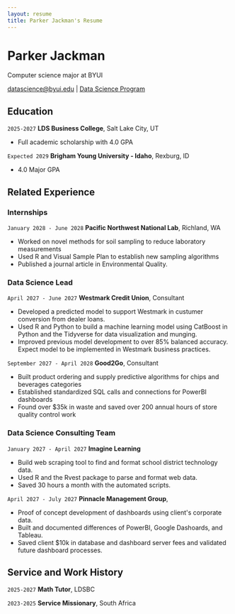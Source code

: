 ```yaml
---
layout: resume
title: Parker Jackman's Resume
---
```


# Parker Jackman

Computer science major at BYUI

<div id="webaddress">
<a href="datascience@byui.edu">datascience@byui.edu</a>
| <a href="https://byuidatascience.github.io/development.html">Data Science Program</a>
</div>

<!-- https://www.monique.tech/the-art-of-markdown -->

## Education

`2025-2027`
**LDS Business College**, Salt Lake City, UT

- Full academic scholarship with 4.0 GPA

`Expected 2029`
**Brigham Young University - Idaho**, Rexburg, ID

- 4.0 Major GPA

## Related Experience

### Internships

`January 2028 - June 2028`
**Pacific Northwest National Lab**, Richland, WA

- Worked on novel methods for soil sampling to reduce laboratory measurements
- Used R and Visual Sample Plan to establish new sampling algorithms
- Published a journal article in Environmental Quality.

### Data Science Lead

`April 2027 - June 2027`
**Westmark Credit Union**, Consultant

- Developed a predicted model to support Westmark in custumer conversion from dealer loans.
- Used R and Python to build a machine learning model using CatBoost in Python and the Tidyverse for data visualization and munging.
- Improved previous model development to over 85% balanced accuracy. Expect model to be implemented in Westmark business practices.

`September 2027 - April 2028`
**Good2Go**, Consultant

- Built product ordering and supply predictive algorithms for chips and beverages categories
- Established standardized SQL calls and connections for PowerBI dashboards
- Found over $35k in waste and saved over 200 annual hours of store quality control work

### Data Science Consulting Team

`January 2027 - April 2027`
**Imagine Learning**

- Build web scraping tool to find and format school district technology data.
- Used R and the Rvest package to parse and format web data.
- Saved 30 hours a month with the automated scripts.

`April 2027 - July 2027`
**Pinnacle Management Group**,

- Proof of concept development of dashboards using client's corporate data.
- Built and documented differences of PowerBI, Google Dashoards, and Tableau.
- Saved client $10k in database and dashboard server fees and validated future dashboard processes.

## Service and Work History

`2025-2027`
**Math Tutor**, LDSBC

`2023-2025`
**Service Missionary**, South Africa

<!-- ### Footer

Last updated: May 2013 -->
